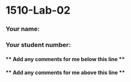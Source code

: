 # 1510-Lab-02

### Your name:

### Your student number:

#### ** Add any comments for me below this line **

#### ** Add any comments for me above this line **
